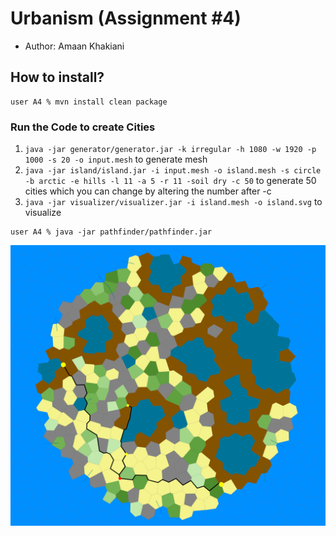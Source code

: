 # Urbanism (Assignment #4)

- Author: Amaan Khakiani

## How to install?

```
user A4 % mvn install clean package
```

### Run the Code to create Cities

1. `java -jar generator/generator.jar -k irregular -h 1080 -w 1920 -p 1000 -s 20 -o input.mesh` to generate mesh
2. `java -jar island/island.jar -i input.mesh -o island.mesh -s circle -b arctic -e hills -l 11 -a 5 -r 11 -soil dry -c 50` to generate 50 cities which you can change by altering the number after -c
3. `java -jar visualizer/visualizer.jar -i island.mesh -o island.svg` to visualize
```
user A4 % java -jar pathfinder/pathfinder.jar
```
![img.png](img.png)

